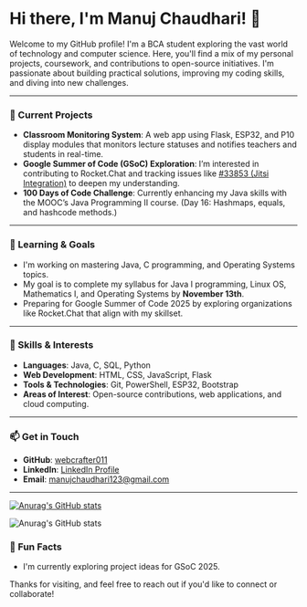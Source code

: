 # Hi there, I'm Manuj Chaudhari! 👋

Welcome to my GitHub profile! I'm a BCA student exploring the vast world of technology and computer science. Here, you'll find a mix of my personal projects, coursework, and contributions to open-source initiatives. I'm passionate about building practical solutions, improving my coding skills, and diving into new challenges.

---

### 🔭 Current Projects
- **Classroom Monitoring System**: A web app using Flask, ESP32, and P10 display modules that monitors lecture statuses and notifies teachers and students in real-time.
- **Google Summer of Code (GSoC) Exploration**: I’m interested in contributing to Rocket.Chat and tracking issues like [#33853 (Jitsi Integration)](https://github.com/RocketChat/Rocket.Chat/issues/33853) to deepen my understanding.
- **100 Days of Code Challenge**: Currently enhancing my Java skills with the MOOC’s Java Programming II course. (Day 16: Hashmaps, equals, and hashcode methods.)

---

### 🌱 Learning & Goals
- I'm working on mastering Java, C programming, and Operating Systems topics.
- My goal is to complete my syllabus for Java I programming, Linux OS, Mathematics I, and Operating Systems by **November 13th**.
- Preparing for Google Summer of Code 2025 by exploring organizations like Rocket.Chat that align with my skillset.

---

### 💼 Skills & Interests
- **Languages**: Java, C, SQL, Python
- **Web Development**: HTML, CSS, JavaScript, Flask
- **Tools & Technologies**: Git, PowerShell, ESP32, Bootstrap
- **Areas of Interest**: Open-source contributions, web applications, and cloud computing.

---

### 📫 Get in Touch
- **GitHub**: [webcrafter011](https://github.com/webcrafter011)
- **LinkedIn**: [LinkedIn Profile](https://www.linkedin.com/in/manuj-chaudhari-54b7bb242/)
- **Email**: manujchaudhari123@gmail.com

---
[![Anurag's GitHub stats](https://github-readme-stats.vercel.app/api?username=webcrafter011)](https://github.com/webcrafter011/github-readme-stats)

![Anurag's GitHub stats](https://github-readme-stats.vercel.app/api?username=webcrafter011&hide=contribs,prs)

### 🌟 Fun Facts
- I'm currently exploring project ideas for GSoC 2025.

Thanks for visiting, and feel free to reach out if you'd like to connect or collaborate!
